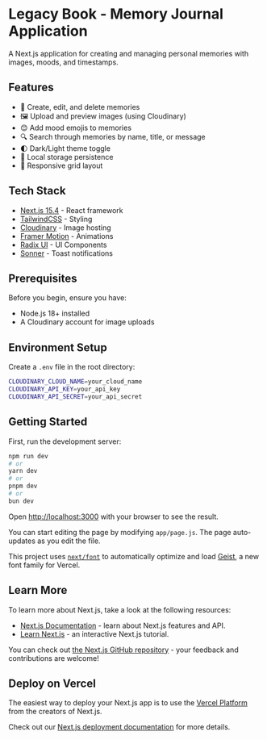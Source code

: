 # Legacy Book - Memory Journal Application

A Next.js application for creating and managing personal memories with images, moods, and timestamps.

## Features

- 📝 Create, edit, and delete memories
- 🖼️ Upload and preview images (using Cloudinary)
- 😊 Add mood emojis to memories
- 🔍 Search through memories by name, title, or message
- 🌓 Dark/Light theme toggle
- 💾 Local storage persistence
- 📱 Responsive grid layout

## Tech Stack

- [Next.js 15.4](https://nextjs.org/) - React framework
- [TailwindCSS](https://tailwindcss.com/) - Styling
- [Cloudinary](https://cloudinary.com/) - Image hosting
- [Framer Motion](https://www.framer.com/motion/) - Animations
- [Radix UI](https://www.radix-ui.com/) - UI Components
- [Sonner](https://sonner.emilkowal.ski/) - Toast notifications

## Prerequisites

Before you begin, ensure you have:

- Node.js 18+ installed
- A Cloudinary account for image uploads

## Environment Setup

Create a `.env` file in the root directory:

```bash
CLOUDINARY_CLOUD_NAME=your_cloud_name
CLOUDINARY_API_KEY=your_api_key
CLOUDINARY_API_SECRET=your_api_secret
```

## Getting Started

First, run the development server:

```bash
npm run dev
# or
yarn dev
# or
pnpm dev
# or
bun dev
```

Open [http://localhost:3000](http://localhost:3000) with your browser to see the result.

You can start editing the page by modifying `app/page.js`. The page auto-updates as you edit the file.

This project uses [`next/font`](https://nextjs.org/docs/app/building-your-application/optimizing/fonts) to automatically optimize and load [Geist](https://vercel.com/font), a new font family for Vercel.

## Learn More

To learn more about Next.js, take a look at the following resources:

- [Next.js Documentation](https://nextjs.org/docs) - learn about Next.js features and API.
- [Learn Next.js](https://nextjs.org/learn) - an interactive Next.js tutorial.

You can check out [the Next.js GitHub repository](https://github.com/vercel/next.js) - your feedback and contributions are welcome!

## Deploy on Vercel

The easiest way to deploy your Next.js app is to use the [Vercel Platform](https://vercel.com/new?utm_medium=default-template&filter=next.js&utm_source=create-next-app&utm_campaign=create-next-app-readme) from the creators of Next.js.

Check out our [Next.js deployment documentation](https://nextjs.org/docs/app/building-your-application/deploying) for more details.
